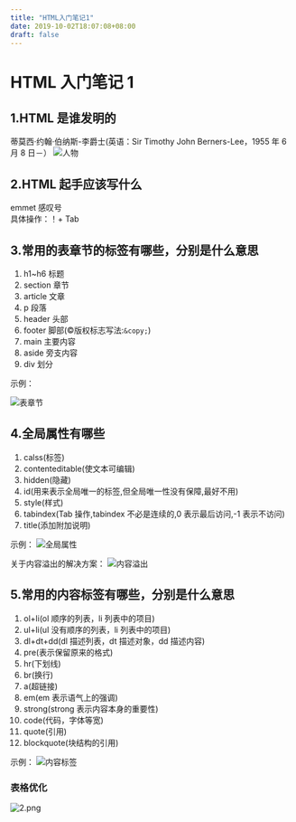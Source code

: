```yaml
---
title: "HTML入门笔记1"
date: 2019-10-02T18:07:08+08:00
draft: false
---
```


# HTML 入门笔记 1

## 1.HTML 是谁发明的

蒂莫西·约翰·伯纳斯-李爵士(英语：Sir Timothy John Berners-Lee，1955 年 6 月 8 日－）
![人物](https://upload.wikimedia.org/wikipedia/commons/4/4e/Sir_Tim_Berners-Lee_%28cropped%29.jpg)

## 2.HTML 起手应该写什么

emmet 感叹号  
具体操作：！+ Tab

## 3.常用的表章节的标签有哪些，分别是什么意思

1. h1~h6 标题
2. section 章节
3. article 文章
4. p 段落
5. header 头部
6. footer 脚部(&copy;版权标志写法:`&copy;`)
7. main 主要内容
8. aside 旁支内容
9. div 划分

示例：

![表章节](https://i.loli.net/2019/10/02/S3yxVnDvRJurTMa.png)

## 4.全局属性有哪些

1. calss(标签)
2. contenteditable(使文本可编辑)
3. hidden(隐藏)
4. id(用来表示全局唯一的标签,但全局唯一性没有保障,最好不用)
5. style(样式)
6. tabindex(Tab 操作,tabindex 不必是连续的,0 表示最后访问,-1 表示不访问)
7. title(添加附加说明)

示例：
![全局属性](https://i.loli.net/2019/10/02/hdoegpbGlJ85qZj.png)

关于内容溢出的解决方案：
![内容溢出](https://i.loli.net/2019/10/02/rz48SC6IDgRwJaX.png)

## 5.常用的内容标签有哪些，分别是什么意思

1. ol+li(ol 顺序的列表，li 列表中的项目)
2. ul+li(ul 没有顺序的列表，li 列表中的项目)
3. dl+dt+dd(dl 描述列表，dt 描述对象，dd 描述内容)
4. pre(表示保留原来的格式)
5. hr(下划线)
6. br(换行)
7. a(超链接)
8. em(em 表示语气上的强调)
9. strong(strong 表示内容本身的重要性)
10. code(代码，字体等宽)
11. quote(引用)
12. blockquote(块结构的引用)

示例：
![内容标签](https://i.loli.net/2019/10/02/cBDgnolbeqkvXtZ.png)

### 表格优化

![2.png](https://i.loli.net/2019/10/02/OlNtgrPKHEmvoZj.png)
